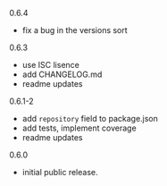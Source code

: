 0.6.4
 - fix a bug in the versions sort 

0.6.3
 - use ISC lisence
 - add CHANGELOG.md
 - readme updates

0.6.1-2
 - add `repository` field to package.json
 - add tests, implement coverage
 - readme updates

0.6.0
 - initial public release.